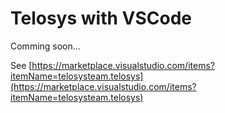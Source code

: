 # Telosys with VSCode

Comming soon...

See [https://marketplace.visualstudio.com/items?itemName=telosysteam.telosys](https://marketplace.visualstudio.com/items?itemName=telosysteam.telosys)
